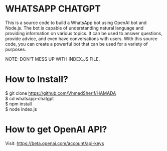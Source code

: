 # WHATSAPP CHATGPT
This is a source code to build a WhatsApp bot using OpenAI bot and Node.js. The bot is capable of understanding natural language and providing information on various topics. It can be used to answer questions, provide advice, and even have conversations with users. With this source code, you can create a powerful bot that can be used for a variety of purposes. <br>

NOTE: DON'T MESS UP WITH INDEX.JS FILE. <br>

# How to Install? 
$ git clone https://github.com/VhmedSherif/HAMADA <br>
$ cd whatsapp-chatgpt <br>
$ npm install <br>
$ node index.js <br>

# How to get OpenAI API?
Visit: https://beta.openai.com/account/api-keys
